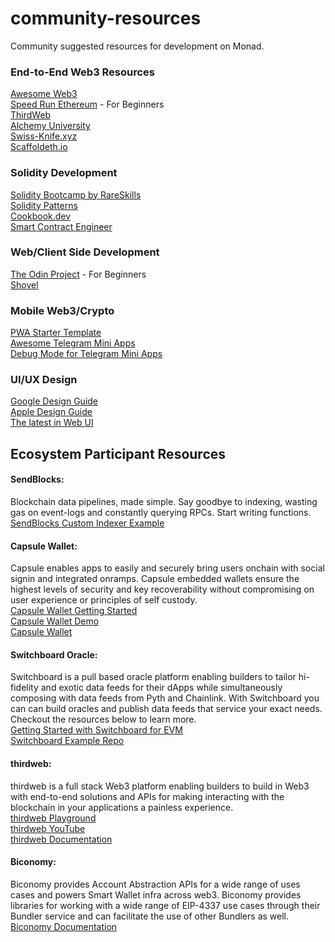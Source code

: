 # community-resources
Community suggested resources for development on Monad.

### End-to-End Web3 Resources
[Awesome Web3](https://github.com/ahmet/awesome-web3)\
[Speed Run Ethereum](https://speedrunethereum.com/) - For Beginners\
[ThirdWeb](https://blog.thirdweb.com/guides/)\
[Alchemy University](https://www.alchemy.com/university)\
[Swiss-Knife.xyz](https://swiss-knife.xyz/)\
[Scaffoldeth.io](https://scaffoldeth.io/)

### Solidity Development
[Solidity Bootcamp by RareSkills](https://www.rareskills.io/solidity-bootcamp)\
[Solidity Patterns](https://fravoll.github.io/solidity-patterns/)\
[Cookbook.dev](cookbook.dev)\
[Smart Contract Engineer](https://www.youtube.com/@smartcontractprogrammer)

### Web/Client Side Development
[The Odin Project](https://www.theodinproject.com/) - For Beginners\
[Shovel](https://indexsupply.com/shovel/docs/)

### Mobile Web3/Crypto
[PWA Starter Template](https://blog.anagram.xyz/modern-crypto-pwa-starter-template/)\
[Awesome Telegram Mini Apps](https://github.com/telegram-mini-apps-dev/awesome-telegram-mini-apps)\
[Debug Mode for Telegram Mini Apps](https://docs.ton.org/develop/dapps/telegram-apps/testing-apps#debug-mode-for-mini-apps)

### UI/UX Design
[Google Design Guide](https://m3.material.io/)\
[Apple Design Guide](https://developer.apple.com/design/human-interface-guidelines)\
[The latest in Web UI](https://www.youtube.com/watch?v=_-6LgEjEyzE)

## Ecosystem Participant Resources
#### SendBlocks: 
Blockchain data pipelines, made simple. Say goodbye to indexing, wasting gas on event-logs and constantly querying RPCs. Start writing functions.\
[SendBlocks Custom Indexer Example](https://github.com/sendblocks/custom-indexer-example)
#### Capsule Wallet: 
Capsule enables apps to easily and securely bring users onchain with social signin and integrated onramps. Capsule embedded wallets ensure the highest levels of security and key recoverability without compromising on user experience or principles of self custody.\
[Capsule Wallet Getting Started](https://docs.usecapsule.com/getting-started/initial-setup)\
[Capsule Wallet Demo](http://demo.beta.usecapsule.com/)\
[Capsule Wallet](http://usecapsule.com/)
#### Switchboard Oracle:
Switchboard is a pull based oracle platform enabling builders to tailor hi-fidelity and exotic data feeds for their dApps while simultaneously composing with data feeds from Pyth and Chainlink. With Switchboard you can can build oracles and publish data feeds that service your exact needs. Checkout the resources below to learn more.\
[Getting Started with Switchboard for EVM](https://docs.switchboard.xyz/docs/switchboard/switchboard-on-evm)\
[Switchboard Example Repo](https://github.com/switchboard-xyz/evm-on-demand)
#### thirdweb:
thirdweb is a full stack Web3 platform enabling builders to build in Web3 with end-to-end solutions and APIs for making interacting with the blockchain in your applications a painless experience.\
[thirdweb Playground](https://playground.thirdweb.com/)\
[thirdweb YouTube](https://www.youtube.com/c/thirdweb)\
[thirdweb Documentation](https://portal.thirdweb.com/)
#### Biconomy:
Biconomy provides Account Abstraction APIs for a wide range of uses cases and powers Smart Wallet infra across web3. Biconomy provides libraries for working with a wide range of EIP-4337 use cases through their Bundler service and can facilitate the use of other Bundlers as well.\
[Biconomy Documentation](https://docs.biconomy.io/)
